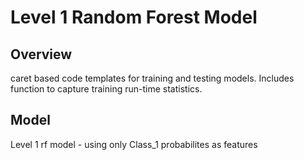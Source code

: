 Level 1 Random Forest Model
==================================================

## Overview
caret based code templates for training and testing models.  Includes function
to capture training run-time statistics.

## Model
Level 1 rf model - using only Class_1 probabilites as features

